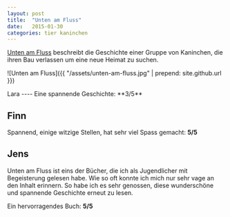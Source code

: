 ```yaml
---
layout: post
title:  "Unten am Fluss"
date:   2015-01-30
categories: tier kaninchen
---
```

[Unten am Fluss](http://amzn.to/1WTb0va) beschreibt die Geschichte einer Gruppe von Kaninchen, 
die ihren Bau verlassen um eine neue Heimat zu suchen.

![Unten am Fluss]({{ "/assets/unten-am-fluss.jpg" | prepend: site.github.url }})

<div class="lara" markdown="1">
Lara
----
Eine spannende Geschichte: **3/5**
</div>

Finn
----
Spannend, einige witzige Stellen, hat sehr viel Spass gemacht: **5/5** 

Jens
----
Unten am Fluss ist eins der Bücher, die ich als Jugendlicher mit Begeisterung gelesen habe. Wie 
so oft konnte ich mich nur sehr vage an den Inhalt erinnern. So habe ich es sehr genossen, diese
wunderschöne und spannende Geschichte erneut zu lesen. 

Ein hervorragendes Buch: **5/5**
